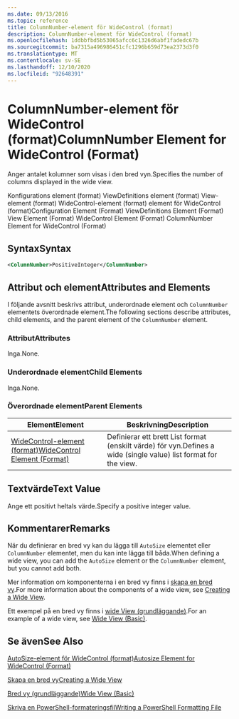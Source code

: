 ```yaml
---
ms.date: 09/13/2016
ms.topic: reference
title: ColumnNumber-element för WideControl (format)
description: ColumnNumber-element för WideControl (format)
ms.openlocfilehash: 1ddbbfbd5b53065afcc6c1326d6abf1fadedc67b
ms.sourcegitcommit: ba7315a496986451cfc1296b659d73ea2373d3f0
ms.translationtype: MT
ms.contentlocale: sv-SE
ms.lasthandoff: 12/10/2020
ms.locfileid: "92648391"
---
```

# <a name="columnnumber-element-for-widecontrol-format"></a><span data-ttu-id="cc252-103">ColumnNumber-element för WideControl (format)</span><span class="sxs-lookup"><span data-stu-id="cc252-103">ColumnNumber Element for WideControl (Format)</span></span>

<span data-ttu-id="cc252-104">Anger antalet kolumner som visas i den bred vyn.</span><span class="sxs-lookup"><span data-stu-id="cc252-104">Specifies the number of columns displayed in the wide view.</span></span>

<span data-ttu-id="cc252-105">Konfigurations element (format) ViewDefinitions element (format) View-element (format) WideControl-element (format) element för WideControl (format)</span><span class="sxs-lookup"><span data-stu-id="cc252-105">Configuration Element (Format) ViewDefinitions Element (Format) View Element (Format) WideControl Element (Format) ColumnNumber Element for WideControl (Format)</span></span>

## <a name="syntax"></a><span data-ttu-id="cc252-106">Syntax</span><span class="sxs-lookup"><span data-stu-id="cc252-106">Syntax</span></span>

```xml
<ColumnNumber>PositiveInteger</ColumnNumber>
```

## <a name="attributes-and-elements"></a><span data-ttu-id="cc252-107">Attribut och element</span><span class="sxs-lookup"><span data-stu-id="cc252-107">Attributes and Elements</span></span>

<span data-ttu-id="cc252-108">I följande avsnitt beskrivs attribut, underordnade element och `ColumnNumber` elementets överordnade element.</span><span class="sxs-lookup"><span data-stu-id="cc252-108">The following sections describe attributes, child elements, and the parent element of the `ColumnNumber` element.</span></span>

### <a name="attributes"></a><span data-ttu-id="cc252-109">Attribut</span><span class="sxs-lookup"><span data-stu-id="cc252-109">Attributes</span></span>

<span data-ttu-id="cc252-110">Inga.</span><span class="sxs-lookup"><span data-stu-id="cc252-110">None.</span></span>

### <a name="child-elements"></a><span data-ttu-id="cc252-111">Underordnade element</span><span class="sxs-lookup"><span data-stu-id="cc252-111">Child Elements</span></span>

<span data-ttu-id="cc252-112">Inga.</span><span class="sxs-lookup"><span data-stu-id="cc252-112">None.</span></span>

### <a name="parent-elements"></a><span data-ttu-id="cc252-113">Överordnade element</span><span class="sxs-lookup"><span data-stu-id="cc252-113">Parent Elements</span></span>

|<span data-ttu-id="cc252-114">Element</span><span class="sxs-lookup"><span data-stu-id="cc252-114">Element</span></span>|<span data-ttu-id="cc252-115">Beskrivning</span><span class="sxs-lookup"><span data-stu-id="cc252-115">Description</span></span>|
|-------------|-----------------|
|[<span data-ttu-id="cc252-116">WideControl-element (format)</span><span class="sxs-lookup"><span data-stu-id="cc252-116">WideControl Element (Format)</span></span>](./widecontrol-element-format.md)|<span data-ttu-id="cc252-117">Definierar ett brett List format (enskilt värde) för vyn.</span><span class="sxs-lookup"><span data-stu-id="cc252-117">Defines a wide (single value) list format for the view.</span></span>|

## <a name="text-value"></a><span data-ttu-id="cc252-118">Textvärde</span><span class="sxs-lookup"><span data-stu-id="cc252-118">Text Value</span></span>

<span data-ttu-id="cc252-119">Ange ett positivt heltals värde.</span><span class="sxs-lookup"><span data-stu-id="cc252-119">Specify a positive integer value.</span></span>

## <a name="remarks"></a><span data-ttu-id="cc252-120">Kommentarer</span><span class="sxs-lookup"><span data-stu-id="cc252-120">Remarks</span></span>

<span data-ttu-id="cc252-121">När du definierar en bred vy kan du lägga till `AutoSize` elementet eller `ColumnNumber` elementet, men du kan inte lägga till båda.</span><span class="sxs-lookup"><span data-stu-id="cc252-121">When defining a wide view, you can add the `AutoSize` element or the `ColumnNumber` element, but you cannot add both.</span></span>

<span data-ttu-id="cc252-122">Mer information om komponenterna i en bred vy finns i [skapa en bred vy](./creating-a-wide-view.md).</span><span class="sxs-lookup"><span data-stu-id="cc252-122">For more information about the components of a wide view, see [Creating a Wide View](./creating-a-wide-view.md).</span></span>

<span data-ttu-id="cc252-123">Ett exempel på en bred vy finns i [wide View (grundläggande)](./wide-view-basic.md).</span><span class="sxs-lookup"><span data-stu-id="cc252-123">For an example of a wide view, see [Wide View (Basic)](./wide-view-basic.md).</span></span>

## <a name="see-also"></a><span data-ttu-id="cc252-124">Se även</span><span class="sxs-lookup"><span data-stu-id="cc252-124">See Also</span></span>

[<span data-ttu-id="cc252-125">AutoSize-element för WideControl (format)</span><span class="sxs-lookup"><span data-stu-id="cc252-125">Autosize Element for WideControl (Format)</span></span>](./autosize-element-for-widecontrol-format.md)

[<span data-ttu-id="cc252-126">Skapa en bred vy</span><span class="sxs-lookup"><span data-stu-id="cc252-126">Creating a Wide View</span></span>](./creating-a-wide-view.md)

[<span data-ttu-id="cc252-127">Bred vy (grundläggande)</span><span class="sxs-lookup"><span data-stu-id="cc252-127">Wide View (Basic)</span></span>](./wide-view-basic.md)

[<span data-ttu-id="cc252-128">Skriva en PowerShell-formateringsfil</span><span class="sxs-lookup"><span data-stu-id="cc252-128">Writing a PowerShell Formatting File</span></span>](./writing-a-powershell-formatting-file.md)
